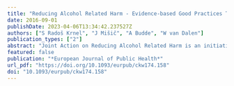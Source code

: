 ```yaml
---
title: "Reducing Alcohol Related Harm - Evidence-based Good Practices Tool Kit: Sandra Rados Krnel"
date: 2016-09-01
publishDate: 2023-04-06T13:34:42.237527Z
authors: ["S Radoš Krnel", "J Mišič", "A Budde", "W van Dalen"]
publication_types: ["2"]
abstract: "Joint Action on Reducing Alcohol Related Harm is an initiative under the EU health programme to take forward the work in line with the first EU Strategy on alcohol related harm. The work is carried out through a cooperation by expert organisations from 32 European countries. RARHA’s Work Package 6 aims to present a Tool Kit of interventions that have demonstrated their effectiveness, transferability and relevance.In the communication with MS representatives and WP 6 partners we decided to collect the examples of good practices appertain to one of the three groups of interventions: Early interventions, Public awareness and School-based interventions. Using RARHA’s network and CNAPA we have searched for professionals experienced in alcohol related interventions, with a good overview and knowledge on interventions in their country, to provide reliable data at country level. In order to assess the collected examples we have developed the Assessment criteria based on an existing Dutch system for evaluating health-based interventions. The interventions were assessed based on the following criteria: a. Intervention is well described, b. Intervention is implemented in the real world/feasible/transferable, c. Intervention has a theoretical base and d. Intervention has been evaluated. There are four levels of evidence-based depending on the design of the studies that were looking into the effects of the intervention."
featured: false
publication: "*European Journal of Public Health*"
url_pdf: "https://doi.org/10.1093/eurpub/ckw174.158"
doi: "10.1093/eurpub/ckw174.158"
---
```


